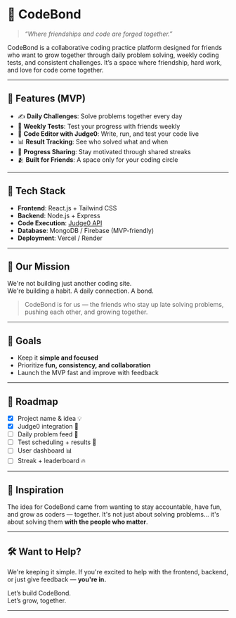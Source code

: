 # 💙 CodeBond

> _“Where friendships and code are forged together.”_

CodeBond is a collaborative coding practice platform designed for friends who want to grow together through daily problem solving, weekly coding tests, and consistent challenges. It’s a space where friendship, hard work, and love for code come together.

---

## 🚀 Features (MVP)

- ✍️ **Daily Challenges**: Solve problems together every day
- 🧪 **Weekly Tests**: Test your progress with friends weekly
- 💬 **Code Editor with Judge0**: Write, run, and test your code live
- 📊 **Result Tracking**: See who solved what and when
- 🔗 **Progress Sharing**: Stay motivated through shared streaks
- 🫂 **Built for Friends**: A space only for your coding circle

---

## 🧩 Tech Stack

- **Frontend**: React.js + Tailwind CSS
- **Backend**: Node.js + Express
- **Code Execution**: [Judge0 API](https://judge0.com/)
- **Database**: MongoDB / Firebase (MVP-friendly)
- **Deployment**: Vercel / Render

---

## 👥 Our Mission

We're not building just another coding site.  
We're building a habit. A daily connection. A bond.

> CodeBond is for us — the friends who stay up late solving problems, pushing each other, and growing together.

---

## 📌 Goals

- Keep it **simple and focused**
- Prioritize **fun, consistency, and collaboration**
- Launch the MVP fast and improve with feedback

---

## 📅 Roadmap

- [x] Project name & idea 💡
- [x] Judge0 integration 🔁
- [ ] Daily problem feed 🧠
- [ ] Test scheduling + results 🧪
- [ ] User dashboard 📊
- [ ] Streak + leaderboard 🔥

---

## 🧠 Inspiration

The idea for CodeBond came from wanting to stay accountable, have fun, and grow as coders — together. It's not just about solving problems… it's about solving them **with the people who matter**.

---

## 🛠 Want to Help?

We're keeping it simple. If you're excited to help with the frontend, backend, or just give feedback — **you're in.**

Let’s build CodeBond.  
Let’s grow, together.

---
